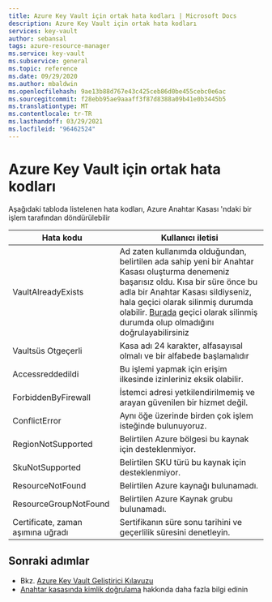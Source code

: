 ```yaml
---
title: Azure Key Vault için ortak hata kodları | Microsoft Docs
description: Azure Key Vault için ortak hata kodları
services: key-vault
author: sebansal
tags: azure-resource-manager
ms.service: key-vault
ms.subservice: general
ms.topic: reference
ms.date: 09/29/2020
ms.author: mbaldwin
ms.openlocfilehash: 9ae13b88d767e43c425ceb86d0be455cebc0e6ac
ms.sourcegitcommit: f28ebb95ae9aaaff3f87d8388a09b41e0b3445b5
ms.translationtype: MT
ms.contentlocale: tr-TR
ms.lasthandoff: 03/29/2021
ms.locfileid: "96462524"
---
```

# <a name="common-error-codes-for-azure-key-vault"></a>Azure Key Vault için ortak hata kodları

Aşağıdaki tabloda listelenen hata kodları, Azure Anahtar Kasası 'ndaki bir işlem tarafından döndürülebilir

| Hata kodu | Kullanıcı iletisi |
|--|--|
| VaultAlreadyExists |  Ad zaten kullanımda olduğundan, belirtilen ada sahip yeni bir Anahtar Kasası oluşturma denemeniz başarısız oldu. Kısa bir süre önce bu adla bir Anahtar Kasası sildiyseniz, hala geçici olarak silinmiş durumda olabilir. [Burada](./key-vault-recovery.md?tabs=azure-portal#list-recover-or-purge-a-soft-deleted-key-vault) geçici olarak silinmiş durumda olup olmadığını doğrulayabilirsiniz |
| Vaultsüs Otgeçerli |  Kasa adı 24 karakter, alfasayısal olmalı ve bir alfabede başlamalıdır |
| Accessreddedildi |  Bu işlemi yapmak için erişim ilkesinde izinleriniz eksik olabilir. |
| ForbiddenByFirewall |  İstemci adresi yetkilendirilmemiş ve arayan güvenilen bir hizmet değil. |
| ConflictError |  Aynı öğe üzerinde birden çok işlem isteğinde bulunuyoruz.  |
| RegionNotSupported |  Belirtilen Azure bölgesi bu kaynak için desteklenmiyor. |
| SkuNotSupported |  Belirtilen SKU türü bu kaynak için desteklenmiyor. |
| ResourceNotFound |  Belirtilen Azure kaynağı bulunamadı. |
| ResourceGroupNotFound | Belirtilen Azure Kaynak grubu bulunamadı. |
| Certificate, zaman aşımına uğradı |  Sertifikanın süre sonu tarihini ve geçerlilik süresini denetleyin. |


## <a name="next-steps"></a>Sonraki adımlar

- Bkz. [Azure Key Vault Geliştirici Kılavuzu](developers-guide.md)
- [Anahtar kasasında kimlik doğrulama](authentication.md) hakkında daha fazla bilgi edinin